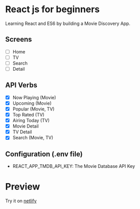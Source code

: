 # React js for beginners

Learning React and ES6 by building a Movie Discovery App.

## Screens

- [ ] Home
- [ ] TV
- [ ] Search
- [ ] Detail

## API Verbs

- [x] Now Playing (Movie)
- [x] Upcoming (Movie)
- [x] Popular (Movie, TV)
- [x] Top Rated (TV)
- [x] Airing Today (TV)
- [x] Movie Detail
- [x] TV Detail
- [x] Search (Movie, TV)

## Configuration (.env file)

- REACT_APP_TMDB_API_KEY: The Movie Database API Key

# Preview

Try it on [netlify](https://nomad-react.netlify.app/#/)
